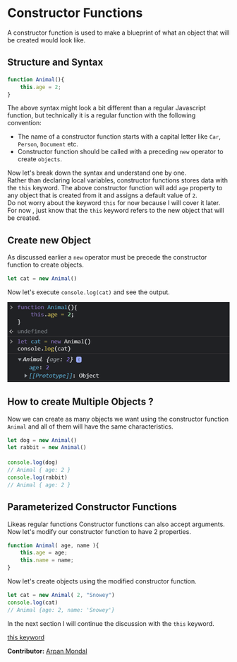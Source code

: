 # Constructor Functions

A constructor function is used to make a blueprint of what an object that will be created would look like.

## Structure and Syntax

```js
function Animal(){
    this.age = 2;
}
```
The above syntax might look a bit different than a regular Javascript function, but technically it is a regular function with the following convention:

- The name of a constructor function starts with a capital letter like `Car`, `Person`, `Document` etc.
- Constructor function should be called with a preceding `new` operator to create `objects`.
  
Now let's break down the syntax and understand one by one.  
Rather than declaring local variables, constructor functions stores data with the `this` keyword. The above constructor function will add `age` property to any object that is created from it and assigns a default value of `2`.  
Do not worry about the keyword `this` for now because I will cover it later. For now , just know that the `this` keyword refers to the new object that will be created.

## Create new Object

As discussed earlier a `new` operator must be precede the constructor function to create objects.

```js
let cat = new Animal()
```
Now let's execute `console.log(cat)` and see the output.

![new Object](../images/object1.png)

## How to create Multiple Objects ?

Now we can create as many objects we want using the constructor function `Animal` and all of them will have the same characteristics.

```js
let dog = new Animal()
let rabbit = new Animal()

console.log(dog)
// Animal { age: 2 }
console.log(rabbit)
// Animal { age: 2 }
```

## Parameterized Constructor Functions

Likeas regular functions Constructor functions can also accept arguments. Now let's modify our constructor function to have 2 properties.

```js
function Animal( age, name ){
    this.age = age;
    this.name = name;
}
```
Now let's create objects using the modified constructor function.

```js
let cat = new Animal( 2, "Snowey")
console.log(cat)
// Animal {age: 2, name: 'Snowey'}
```
In the next section I will continue the discussion with the `this` keyword.

[this keyword](../This_Keyword/README.md)

__Contributor:__ [Arpan Mondal](https://www.github.com/arp99)